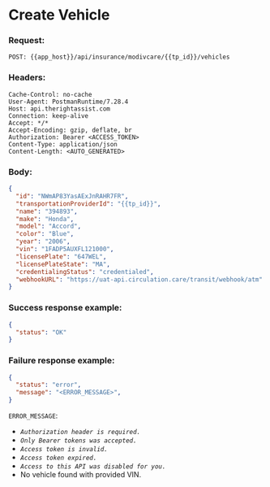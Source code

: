 # Create Vehicle

### Request:
```
POST: {{app_host}}/api/insurance/modivcare/{{tp_id}}/vehicles
```

### Headers:
```http
Cache-Control: no-cache
User-Agent: PostmanRuntime/7.28.4
Host: api.therightassist.com
Connection: keep-alive
Accept: */*
Accept-Encoding: gzip, deflate, br
Authorization: Bearer <ACCESS_TOKEN>
Content-Type: application/json
Content-Length: <AUTO_GENERATED>
```

### Body:
```json
{
  "id": "NWmAP83YasAExJnRAHR7FR",
  "transportationProviderId": "{{tp_id}}",
  "name": "394893",
  "make": "Honda",
  "model": "Accord",
  "color": "Blue",
  "year": "2006",
  "vin": "1FADP5AUXFL121000",
  "licensePlate": "647WEL",
  "licensePlateState": "MA",
  "credentialingStatus": "credentialed",
  "webhookURL": "https://uat-api.circulation.care/transit/webhook/atm"
}
```

### Success response example:
```json
{
  "status": "OK"
}
```

### Failure response example:
```json
{
  "status": "error",
  "message": "<ERROR_MESSAGE>",
}
```

`ERROR_MESSAGE`:
  - _`Authorization header is required.`_
  - _`Only Bearer tokens was accepted.`_
  - _`Access token is invalid.`_
  - _`Access token expired.`_
  - _`Access to this API was disabled for you.`_
  - No vehicle found with provided VIN.
